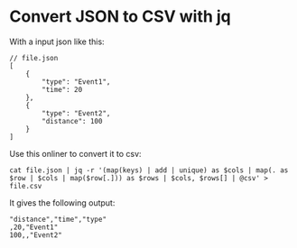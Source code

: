 # Convert JSON to CSV with jq

With a input json like this:

	// file.json
	[
		{
			"type": "Event1",
			"time": 20
		},
		{
			"type": "Event2",
			"distance": 100
		}
	]

Use this onliner to convert it to csv:

	cat file.json | jq -r '(map(keys) | add | unique) as $cols | map(. as $row | $cols | map($row[.])) as $rows | $cols, $rows[] | @csv' > file.csv

It gives the following output:

	"distance","time","type"
	,20,"Event1"
	100,,"Event2"
